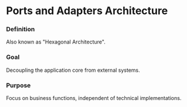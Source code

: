 # Ports and Adapters Architecture

### Definition
Also known as "Hexagonal Architecture".

### Goal
Decoupling the application core from external systems.

### Purpose
Focus on business functions, independent of technical implementations.

<!--
Test
-->
